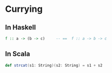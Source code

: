 # Currying

## In Haskell

```haskell
f :: a -> (b -> c)     -- ==  f :: a -> b -> c
```

## In Scala

```scala
def strcat(s1: String)(s2: String) = s1 + s2
```
